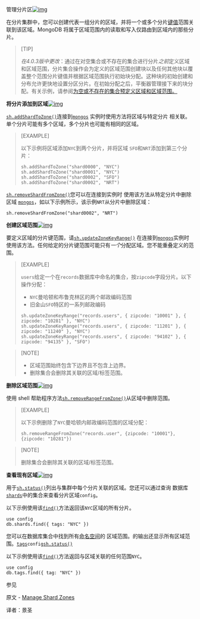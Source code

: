  管理分片区[![img](https://www.mongodb.com/docs/manual/assets/link.svg)](https://www.mongodb.com/docs/manual/tutorial/manage-shard-zone/#manage-shard-zones)

在分片集群中，您可以创建代表一组分片的区域，并将一个或多个分片[键值](https://www.mongodb.com/docs/manual/reference/glossary/#std-term-shard-key)范围关联到该区域。MongoDB 将属于区域范围内的读取和写入仅路由到区域内的那些分片。

>[TIP]
>
>*在4.0.3版中更改*：通过在对空集合或不存在的集合进行分片*之前*定义区域和区域范围，分片集合操作会为定义的区域范围创建块以及任何其他块以覆盖整个范围分片键值并根据区域范围执行初始块分配。这种块的初始创建和分布允许更快地设置分区分片。在初始分配之后，平衡器管理接下来的块分配。有关示例，请参阅[为空或不存在的集合预定义区域和区域范围。](https://www.mongodb.com/docs/manual/reference/method/sh.updateZoneKeyRange/#std-label-pre-define-zone-range-example)

**将分片添加到区域**[![img](https://www.mongodb.com/docs/manual/assets/link.svg)](https://www.mongodb.com/docs/manual/tutorial/manage-shard-zone/#add-shards-to-a-zone)

[`sh.addShardToZone()`](https://www.mongodb.com/docs/manual/reference/method/sh.addShardToZone/#mongodb-method-sh.addShardToZone)连接到[`mongos`](https://www.mongodb.com/docs/manual/reference/program/mongos/#mongodb-binary-bin.mongos) 实例时使用方法将区域与特定分片 相关联。单个分片可能有多个区域，多个分片也可能有相同的区域。

>[EXAMPLE]
>
>以下示例将区域添加`NYC`到两个分片，并将区域 `SFO`和`NRT`添加到第三个分片：
>
>```shell
>sh.addShardToZone("shard0000", "NYC")
>sh.addShardToZone("shard0001", "NYC")
>sh.addShardToZone("shard0002", "SFO")
>sh.addShardToZone("shard0002", "NRT")
>```

[`sh.removeShardFromZone()`](https://www.mongodb.com/docs/manual/reference/method/sh.removeShardFromZone/#mongodb-method-sh.removeShardFromZone)您可以在连接到实例时 使用该方法从特定分片中删除区域 [`mongos`](https://www.mongodb.com/docs/manual/reference/program/mongos/#mongodb-binary-bin.mongos)，如以下示例所示，该示例`NRT`从分片中删除区域：

```shell
sh.removeShardFromZone("shard0002", "NRT")
```

**创建区域范围**[![img](https://www.mongodb.com/docs/manual/assets/link.svg)](https://www.mongodb.com/docs/manual/tutorial/manage-shard-zone/#create-a-zone-range)

要定义区域的分片键范围，请[`sh.updateZoneKeyRange()`](https://www.mongodb.com/docs/manual/reference/method/sh.updateZoneKeyRange/#mongodb-method-sh.updateZoneKeyRange) 在连接到[`mongos`](https://www.mongodb.com/docs/manual/reference/program/mongos/#mongodb-binary-bin.mongos)实例时使用该方法。任何给定的分片键范围可能只有*一个*分配区域。您不能重叠定义的范围。

>[EXAMPLE]
>
>`users`给定一个在`records`数据库中命名的集合，按`zipcode`字段分片。以下操作分配：
>
>- `NYC`曼哈顿和布鲁克林区的两个邮政编码范围
>- 旧金山`SFO`特区的一系列邮政编码
>
>```shell
>sh.updateZoneKeyRange("records.users", { zipcode: "10001" }, { zipcode: "10281" }, "NYC")
>sh.updateZoneKeyRange("records.users", { zipcode: "11201" }, { zipcode: "11240" }, "NYC")
>sh.updateZoneKeyRange("records.users", { zipcode: "94102" }, { zipcode: "94135" }, "SFO")
>```

>[NOTE]
>
>- 区域范围始终包含下边界且不包含上边界。
>- 删除集合会删除其关联的区域/标签范围。

**删除区域范围**[![img](https://www.mongodb.com/docs/manual/assets/link.svg)](https://www.mongodb.com/docs/manual/tutorial/manage-shard-zone/#remove-a-zone-range)

使用 shell 帮助程序方法[`sh.removeRangeFromZone()`](https://www.mongodb.com/docs/manual/reference/method/sh.removeRangeFromZone/#mongodb-method-sh.removeRangeFromZone)从区域中删除范围。

>[EXAMPLE]
>
>以下示例删除了`NYC`曼哈顿内邮政编码范围的区域分配：
>
>```shell
>sh.removeRangeFromZone("records.user", {zipcode: "10001"}, {zipcode: "10281"})
>```

>[NOTE]
>
>删除集合会删除其关联的区域/标签范围。

**查看现有区域**[![img](https://www.mongodb.com/docs/manual/assets/link.svg)](https://www.mongodb.com/docs/manual/tutorial/manage-shard-zone/#view-existing-zones)

用于[`sh.status()`](https://www.mongodb.com/docs/manual/reference/method/sh.status/#mongodb-method-sh.status)列出与集群中每个分片关联的区域。您还可以通过查询 数据库[`shards`](https://www.mongodb.com/docs/manual/reference/config-database/#mongodb-data-config.shards)中的集合来查看分片区域`config`。

以下示例使用该[`find()`](https://www.mongodb.com/docs/manual/reference/method/db.collection.find/#mongodb-method-db.collection.find)方法返回该`NYC`区域的所有分片。

```shell
use config
db.shards.find({ tags: "NYC" })
```

您可以在数据库集合中找到所有[命名空间](https://www.mongodb.com/docs/manual/reference/glossary/#std-term-namespace)的 区域范围。的输出还显示所有区域范围。[`tags`](https://www.mongodb.com/docs/manual/reference/config-database/#mongodb-data-config.tags)`config`[`sh.status()`](https://www.mongodb.com/docs/manual/reference/method/sh.status/#mongodb-method-sh.status)

以下示例使用该[`find()`](https://www.mongodb.com/docs/manual/reference/method/db.collection.find/#mongodb-method-db.collection.find)方法返回与区域关联的任何范围`NYC`。

```shell
use config
db.tags.find({ tag: "NYC" })
```

 参见

原文 - [Manage Shard Zones]( https://docs.mongodb.com/manual/tutorial/manage-shard-zone/ )

译者：景圣
